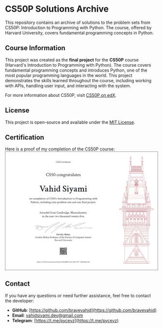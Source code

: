 # CS50P Solutions Archive

This repository contains an archive of solutions to the problem sets from CS50P: Introduction to Programming with Python. The course, offered by Harvard University, covers fundamental programming concepts in Python.

## Course Information

This project was created as the **final project** for the **CS50P** course (Harvard's Introduction to Programming with Python). The course covers fundamental programming concepts and introduces Python, one of the most popular programming languages in the world. This project demonstrates the skills learned throughout the course, including working with APIs, handling user input, and interacting with the system.

For more information about CS50P, visit [CS50P on edX](https://www.edx.org/course/cs50s-introduction-to-programming-with-python).

## License

This project is open-source and available under the [MIT License](LICENSE).

## Certification

Here is a proof of my completion of the CS50P course:
![certificate](CS50P.png)

## Contact

If you have any questions or need further assistance, feel free to contact the developer:

- **GitHub**: [https://github.com/bravevahid](https://github.com/bravevahid)
- **Email**: vahidsiyami.dev@gmail.com
- **Telegram**: [https://t.me/pycevz](https://t.me/pycevz)
